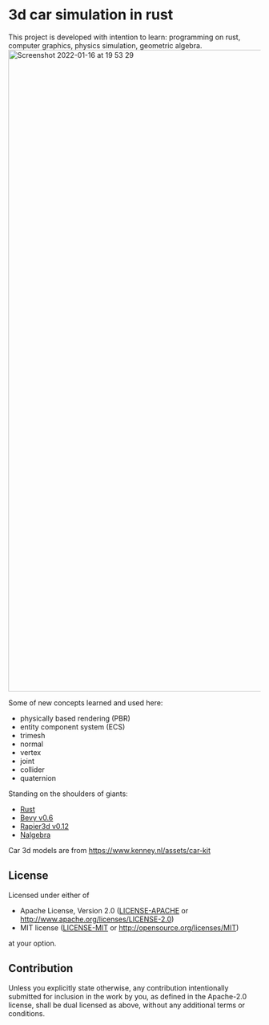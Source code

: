 # 3d car simulation in rust

This project is developed with intention to learn: programming on rust, computer graphics, physics simulation, geometric algebra.
<img width="1278" alt="Screenshot 2022-01-16 at 19 53 29" src="https://user-images.githubusercontent.com/5582266/149669607-b341bce8-0b39-4988-9737-888e5588b269.png">


Some of new concepts learned and used here:

- physically based rendering (PBR)
- entity component system (ECS)
- trimesh
- normal
- vertex
- joint
- collider
- quaternion

Standing on the shoulders of giants:

- [Rust](https://www.rust-lang.org)
- [Bevy v0.6](https://bevyengine.org)
- [Rapier3d v0.12](https://rapier.rs)
- [Nalgebra](https://nalgebra.org)

Car 3d models are from https://www.kenney.nl/assets/car-kit

## License

Licensed under either of

- Apache License, Version 2.0
  ([LICENSE-APACHE](LICENSE-APACHE) or http://www.apache.org/licenses/LICENSE-2.0)
- MIT license
  ([LICENSE-MIT](LICENSE-MIT) or http://opensource.org/licenses/MIT)

at your option.

## Contribution

Unless you explicitly state otherwise, any contribution intentionally submitted
for inclusion in the work by you, as defined in the Apache-2.0 license, shall be
dual licensed as above, without any additional terms or conditions.
